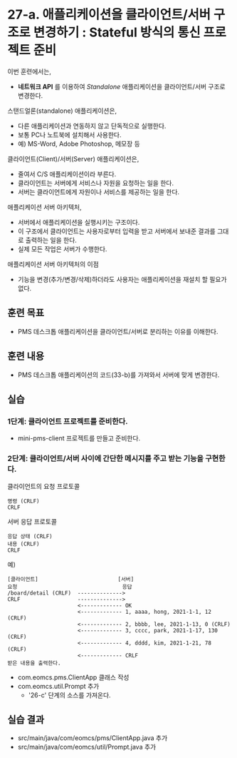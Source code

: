 # 27-a. 애플리케이션을 클라이언트/서버 구조로 변경하기 : Stateful 방식의 통신 프로젝트 준비

이번 훈련에서는,
- **네트워크 API** 를 이용하여 *Standalone* 애플리케이션을 클라이언트/서버 구조로 변경한다.

스탠드얼론(standalone) 애플리케이션은,
- 다른 애플리케이션과 연동하지 않고 단독적으로 실행한다.
- 보통 PC나 노트북에 설치해서 사용한다.
- 예) MS-Word, Adobe Photoshop, 메모장 등

클라이언트(Client)/서버(Server) 애플리케이션은,
- 줄여서 C/S 애플리케이션이라 부른다.
- 클라이언트는 서버에게 서비스나 자원을 요청하는 일을 한다.
- 서버는 클라이언트에게 자원이나 서비스를 제공하는 일을 한다.

애플리케이션 서버 아키텍처,
- 서버에서 애플리케이션을 실행시키는 구조이다.
- 이 구조에서 클라이언트는 사용자로부터 입력을 받고 서버에서 보내준 결과를 그대로 출력하는 일을 한다.
- 실제 모든 작업은 서버가 수행한다.

애플리케이션 서버 아키텍처의 이점
- 기능을 변경(추가/변경/삭제)하더라도 사용자는 애플리케이션을 재설치 할 필요가 없다.

## 훈련 목표
- PMS 데스크톱 애플리케이션을 클라이언트/서버로 분리하는 이유를 이해한다.

## 훈련 내용
- PMS 데스크톱 애플리케이션의 코드(33-b)를 가져와서 서버에 맞게 변경한다.

## 실습

### 1단계: 클라이언트 프로젝트를 준비한다.

- mini-pms-client 프로젝트를 만들고 준비한다.


### 2단계: 클라이언트/서버 사이에 간단한 메시지를 주고 받는 기능을 구현한다.

클라이언트의 요청 프로토콜
```
명령 (CRLF)
CRLF
```

서버 응답 프로토콜
```
응답 상태 (CRLF)
내용 (CRLF)
CRLF
```

예)
```
[클라이언트]                         [서버]
요청                                 응답            
/board/detail (CRLF)  -------------->
CRLF                  -------------->
                      <------------- OK
                      <------------- 1, aaaa, hong, 2021-1-1, 12 (CRLF)
                      <------------- 2, bbbb, lee, 2021-1-13, 0 (CRLF)
                      <------------- 3, cccc, park, 2021-1-17, 130 (CRLF)
                      <------------- 4, dddd, kim, 2021-1-21, 78 (CRLF)
                      <------------- CRLF
받은 내용을 출력한다.
```

- com.eomcs.pms.ClientApp 클래스 작성
- com.eomcs.util.Prompt 추가
  - '26-c' 단계의 소스를 가져온다. 

## 실습 결과

- src/main/java/com/eomcs/pms/ClientApp.java 추가
- src/main/java/com/eomcs/util/Prompt.java 추가

